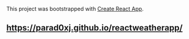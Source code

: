 This project was bootstrapped with [Create React App](https://github.com/facebook/create-react-app).

## https://parad0xj.github.io/reactweatherapp/

